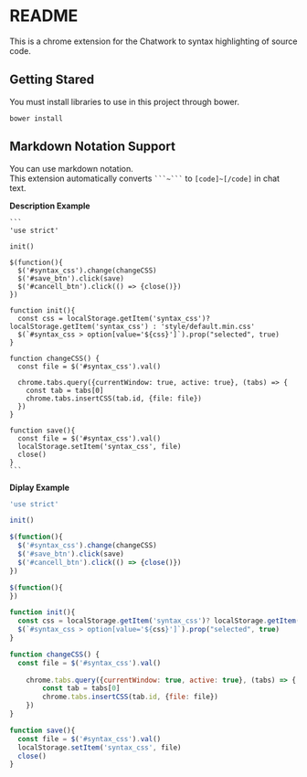 # README
This is a chrome extension for the Chatwork to syntax highlighting of source code.

## Getting Stared
You must install libraries to use in this project through bower.  
```
bower install
```

## Markdown Notation Support
You can use markdown notation.  
This extension automatically converts ```` ```~``` ```` to `[code]~[/code]` in chat text.

**Description Example**  

    ```
    'use strict'
    
    init()
     
    $(function(){
      $('#syntax_css').change(changeCSS)
      $('#save_btn').click(save)
      $('#cancell_btn').click(() => {close()})
    })

    function init(){
      const css = localStorage.getItem('syntax_css')? localStorage.getItem('syntax_css') : 'style/default.min.css'
      $(`#syntax_css > option[value='${css}']`).prop("selected", true)
    }

    function changeCSS() {
      const file = $('#syntax_css').val()
      
      chrome.tabs.query({currentWindow: true, active: true}, (tabs) => {
        const tab = tabs[0]
        chrome.tabs.insertCSS(tab.id, {file: file})
      })  
    }

    function save(){
      const file = $('#syntax_css').val()
      localStorage.setItem('syntax_css', file)
      close()  
    }
    ```

**Diplay Example**
```javascript
'use strict'

init()

$(function(){
  $('#syntax_css').change(changeCSS)
  $('#save_btn').click(save)
  $('#cancell_btn').click(() => {close()})
})

$(function(){
})

function init(){
  const css = localStorage.getItem('syntax_css')? localStorage.getItem('syntax_css') : 'style/default.min.css'
  $(`#syntax_css > option[value='${css}']`).prop("selected", true)
}

function changeCSS() {
  const file = $('#syntax_css').val()
  
 	chrome.tabs.query({currentWindow: true, active: true}, (tabs) => {
		const tab = tabs[0]
		chrome.tabs.insertCSS(tab.id, {file: file})
	})  
}

function save(){
  const file = $('#syntax_css').val()
  localStorage.setItem('syntax_css', file)
  close()  
}
```
